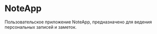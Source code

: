# NoteApp
Пользовательское приложение NoteApp, предназначено для ведения персональных записей и заметок.
